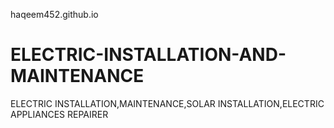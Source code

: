 haqeem452.github.io
# ELECTRIC-INSTALLATION-AND-MAINTENANCE
ELECTRIC INSTALLATION,MAINTENANCE,SOLAR INSTALLATION,ELECTRIC APPLIANCES REPAIRER
